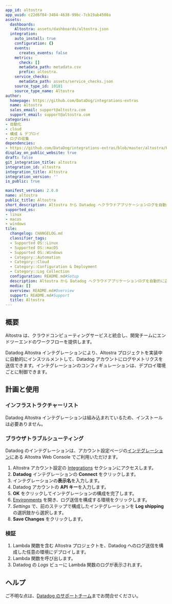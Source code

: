 ```yaml
---
app_id: altostra
app_uuid: c22d6f84-3404-4638-99bc-7cb19ab4508a
assets:
  dashboards:
    Altostra: assets/dashboards/altostra.json
  integration:
    auto_install: true
    configuration: {}
    events:
      creates_events: false
    metrics:
      check: []
      metadata_path: metadata.csv
      prefix: altostra.
    service_checks:
      metadata_path: assets/service_checks.json
    source_type_id: 10181
    source_type_name: Altostra
author:
  homepage: https://github.com/DataDog/integrations-extras
  name: Altostra
  sales_email: support@altostra.com
  support_email: support@altostra.com
categories:
- 自動化
- cloud
- 構成 & デプロイ
- ログの収集
dependencies:
- https://github.com/DataDog/integrations-extras/blob/master/altostra/README.md
display_on_public_website: true
draft: false
git_integration_title: altostra
integration_id: altostra
integration_title: Altostra
integration_version: ''
is_public: true

manifest_version: 2.0.0
name: altostra
public_title: Altostra
short_description: Altostra から Datadog へクラウドアプリケーションログを自動的に送信
supported_os:
- linux
- macos
- windows
tile:
  changelog: CHANGELOG.md
  classifier_tags:
  - Supported OS::Linux
  - Supported OS::macOS
  - Supported OS::Windows
  - Category::Automation
  - Category::Cloud
  - Category::Configuration & Deployment
  - Category::Log Collection
  configuration: README.md#Setup
  description: Altostra から Datadog へクラウドアプリケーションログを自動的に送信
  media: []
  overview: README.md#Overview
  support: README.md#Support
  title: Altostra
---
```


<!--  SOURCED FROM https://github.com/DataDog/integrations-extras -->


## 概要

Altostra は、クラウドコンピューティングサービスと統合し、開発チームにエンドツーエンドのワークフローを提供します。

Datadog Altostra インテグレーションにより、Altostra プロジェクトを実装中に自動的にインスツルメントして、Datadog アカウントにログやメトリクスを送信できます。インテグレーションのコンフィギュレーションは、デプロイ環境ごとに制御できます。

## 計画と使用

### インフラストラクチャーリスト

Datadog Altostra インテグレーションは組み込まれているため、インストールは必要ありません。

### ブラウザトラブルシューティング

Datadog のインテグレーションは、アカウント設定ぺージの[インテグレーション][1]にある Altostra Web Console でご利用いただけます。

1. Altostra アカウント設定の [Integrations][1] セクションにアクセスします。
2. **Datadog** インテグレーションの **Connect** をクリックします。
3. インテグレーションの**表示名**を入力します。
4. Datadog アカウントの **API キー**を入力します。
5. **OK** をクリックしてインテグレーションの構成を完了します。
6. [Environments][2] を開き、ログ送信を構成する環境をクリックします。
7. _Settings_ で、前のステップで構成したインテグレーションを **Log shipping** の選択肢から選択します。
8. **Save Changes** をクリックします。

### 検証

1. Lambda 関数を含む Altostra プロジェクトを、Datadog へのログ送信を構成した任意の環境にデプロイします。
2. Lambda 関数を呼び出します。
3. Datadog の _Logs_ ビューに Lambda 関数のログが表示されます。

## ヘルプ

ご不明な点は、[Datadog のサポートチーム][3]までお問合せください。

[1]: https://app.altostra.com/team/settings/integrations/logging
[2]: https://app.altostra.com/environments
[3]: /ja/help
